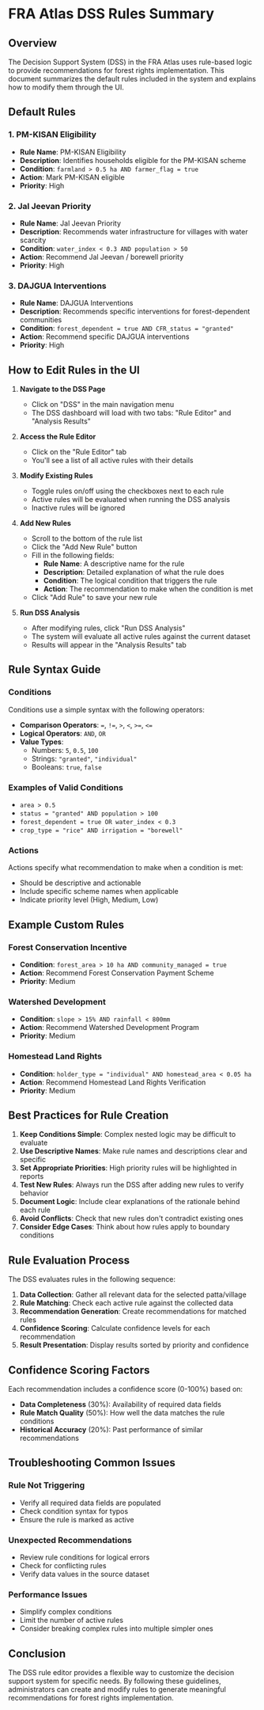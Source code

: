 # FRA Atlas DSS Rules Summary

## Overview

The Decision Support System (DSS) in the FRA Atlas uses rule-based logic to provide recommendations for forest rights implementation. This document summarizes the default rules included in the system and explains how to modify them through the UI.

## Default Rules

### 1. PM-KISAN Eligibility
- **Rule Name**: PM-KISAN Eligibility
- **Description**: Identifies households eligible for the PM-KISAN scheme
- **Condition**: `farmland > 0.5 ha AND farmer_flag = true`
- **Action**: Mark PM-KISAN eligible
- **Priority**: High

### 2. Jal Jeevan Priority
- **Rule Name**: Jal Jeevan Priority
- **Description**: Recommends water infrastructure for villages with water scarcity
- **Condition**: `water_index < 0.3 AND population > 50`
- **Action**: Recommend Jal Jeevan / borewell priority
- **Priority**: High

### 3. DAJGUA Interventions
- **Rule Name**: DAJGUA Interventions
- **Description**: Recommends specific interventions for forest-dependent communities
- **Condition**: `forest_dependent = true AND CFR_status = "granted"`
- **Action**: Recommend specific DAJGUA interventions
- **Priority**: High

## How to Edit Rules in the UI

1. **Navigate to the DSS Page**
   - Click on "DSS" in the main navigation menu
   - The DSS dashboard will load with two tabs: "Rule Editor" and "Analysis Results"

2. **Access the Rule Editor**
   - Click on the "Rule Editor" tab
   - You'll see a list of all active rules with their details

3. **Modify Existing Rules**
   - Toggle rules on/off using the checkboxes next to each rule
   - Active rules will be evaluated when running the DSS analysis
   - Inactive rules will be ignored

4. **Add New Rules**
   - Scroll to the bottom of the rule list
   - Click the "Add New Rule" button
   - Fill in the following fields:
     - **Rule Name**: A descriptive name for the rule
     - **Description**: Detailed explanation of what the rule does
     - **Condition**: The logical condition that triggers the rule
     - **Action**: The recommendation to make when the condition is met
   - Click "Add Rule" to save your new rule

5. **Run DSS Analysis**
   - After modifying rules, click "Run DSS Analysis"
   - The system will evaluate all active rules against the current dataset
   - Results will appear in the "Analysis Results" tab

## Rule Syntax Guide

### Conditions
Conditions use a simple syntax with the following operators:
- **Comparison Operators**: `=`, `!=`, `>`, `<`, `>=`, `<=`
- **Logical Operators**: `AND`, `OR`
- **Value Types**: 
  - Numbers: `5`, `0.5`, `100`
  - Strings: `"granted"`, `"individual"`
  - Booleans: `true`, `false`

### Examples of Valid Conditions
- `area > 0.5`
- `status = "granted" AND population > 100`
- `forest_dependent = true OR water_index < 0.3`
- `crop_type = "rice" AND irrigation = "borewell"`

### Actions
Actions specify what recommendation to make when a condition is met:
- Should be descriptive and actionable
- Include specific scheme names when applicable
- Indicate priority level (High, Medium, Low)

## Example Custom Rules

### Forest Conservation Incentive
- **Condition**: `forest_area > 10 ha AND community_managed = true`
- **Action**: Recommend Forest Conservation Payment Scheme
- **Priority**: Medium

### Watershed Development
- **Condition**: `slope > 15% AND rainfall < 800mm`
- **Action**: Recommend Watershed Development Program
- **Priority**: Medium

### Homestead Land Rights
- **Condition**: `holder_type = "individual" AND homestead_area < 0.05 ha`
- **Action**: Recommend Homestead Land Rights Verification
- **Priority**: Medium

## Best Practices for Rule Creation

1. **Keep Conditions Simple**: Complex nested logic may be difficult to evaluate
2. **Use Descriptive Names**: Make rule names and descriptions clear and specific
3. **Set Appropriate Priorities**: High priority rules will be highlighted in reports
4. **Test New Rules**: Always run the DSS after adding new rules to verify behavior
5. **Document Logic**: Include clear explanations of the rationale behind each rule
6. **Avoid Conflicts**: Check that new rules don't contradict existing ones
7. **Consider Edge Cases**: Think about how rules apply to boundary conditions

## Rule Evaluation Process

The DSS evaluates rules in the following sequence:
1. **Data Collection**: Gather all relevant data for the selected patta/village
2. **Rule Matching**: Check each active rule against the collected data
3. **Recommendation Generation**: Create recommendations for matched rules
4. **Confidence Scoring**: Calculate confidence levels for each recommendation
5. **Result Presentation**: Display results sorted by priority and confidence

## Confidence Scoring Factors

Each recommendation includes a confidence score (0-100%) based on:
- **Data Completeness** (30%): Availability of required data fields
- **Rule Match Quality** (50%): How well the data matches the rule conditions
- **Historical Accuracy** (20%): Past performance of similar recommendations

## Troubleshooting Common Issues

### Rule Not Triggering
- Verify all required data fields are populated
- Check condition syntax for typos
- Ensure the rule is marked as active

### Unexpected Recommendations
- Review rule conditions for logical errors
- Check for conflicting rules
- Verify data values in the source dataset

### Performance Issues
- Simplify complex conditions
- Limit the number of active rules
- Consider breaking complex rules into multiple simpler ones

## Conclusion

The DSS rule editor provides a flexible way to customize the decision support system for specific needs. By following these guidelines, administrators can create and modify rules to generate meaningful recommendations for forest rights implementation.